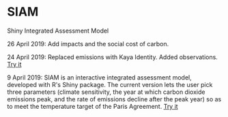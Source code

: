 # SIAM
Shiny Integrated Assessment Model

26 April 2019: Add impacts and the social cost of carbon.

24 April 2019: Replaced emissions with Kaya Identity. Added observations. [Try it](https://richardtol.shinyapps.io/siam2/)

9 April 2019: SIAM is an interactive integrated assessment model, developed with R's Shiny package.
The current version lets the user pick three parameters (climate sensitivity, the year at which carbon dioxide emissions peak,
and the rate of emissions decline after the peak year) so as to meet the temperature target of the Paris Agreement. [Try it](https://richardtol.shinyapps.io/siam/)
